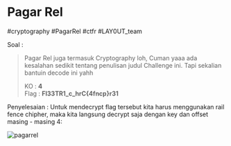 # Pagar Rel
#cryptography #PagarRel #ctfr #LAY0UT_team 

Soal :
>Pagar Rel juga termasuk Cryptography loh, Cuman yaaa ada kesalahan sedikit tentang penulisan judul Challenge ini. Tapi sekalian bantuin decode ini yahh  
>
>KO : **4**  
>Flag : **Fl33TR1_c_hrC{4fncp}r31**

Penyelesaian :
Untuk mendecrypt flag tersebut kita harus menggunakan rail fence chipher, maka kita langsung decrypt saja dengan key dan offset masing - masing 4:

![pagarrel](https://user-images.githubusercontent.com/46299092/130436313-84f89cc9-f379-4776-866b-e8cce3bcecf9.png)
